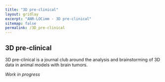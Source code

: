```yaml
---
title: "3D pre-clinical"
layout: gridlay
excerpt: "ANR-LOCimm - 3D pre-clinical"
sitemap: false
permalink: /3D_pre-clinical
---
```


## 3D pre-clinical

3D pre-clinical is a journal club around the analysis and brainstorming of 3D data in animal models with brain tumors.

*Work in progress*
